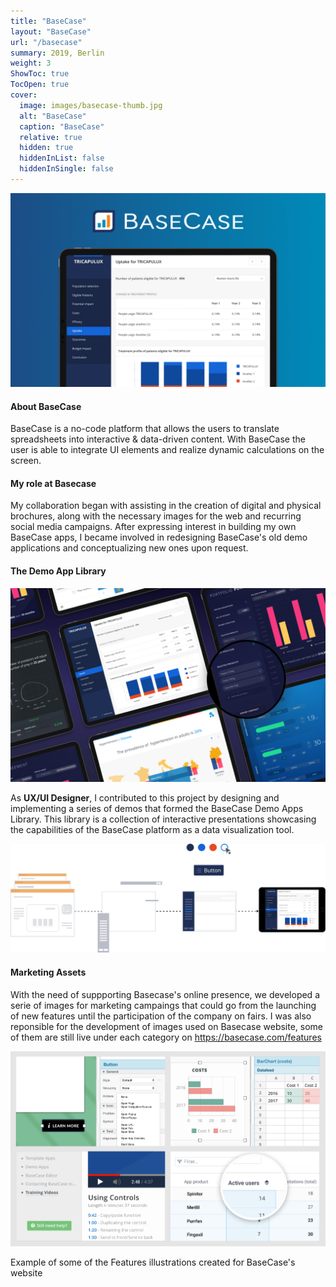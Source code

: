 ```yaml
---
title: "BaseCase"
layout: "BaseCase"
url: "/basecase"
summary: 2019, Berlin
weight: 3
ShowToc: true
TocOpen: true
cover:
  image: images/basecase-thumb.jpg
  alt: "BaseCase"
  caption: "BaseCase"
  relative: true
  hidden: true
  hiddenInList: false
  hiddenInSingle: false
---
```


![BaseCase](images/basecase-thumb.jpg)

#### About BaseCase

BaseCase is a no-code platform that allows the users to translate spreadsheets into interactive & data-driven content. With BaseCase the user is able to integrate UI elements and realize dynamic calculations on the screen.

#### My role at Basecase

My collaboration began with assisting in the creation of digital and physical brochures, along with the necessary images for the web and recurring social media campaigns. After expressing interest in building my own BaseCase apps, I became involved in redesigning BaseCase's old demo applications and conceptualizing new ones upon request.

#### The Demo App Library

![BaseCase Demo App](images/demo-apps.jpg)

As **UX/UI Designer**, I contributed to this project by designing and implementing a series of demos that formed the BaseCase Demo Apps Library. This library is a collection of interactive presentations showcasing the capabilities of the BaseCase platform as a data visualization tool.

![BC Demo Apps Brief](images/bc-demo-apps-brief.svg)

#### Marketing Assets

With the need of suppporting Basecase's online presence, we developed a serie of images for marketing campaings that could go from the launching of new features until the participation of the company on fairs. I was also reponsible for the development of images used on Basecase website, some of them are still live under each category on https://basecase.com/features

![BaseCase Features](images/basecase-features.svg)

<p class="photo-footnote">Example of some of the Features illustrations created for BaseCase's website</p>
